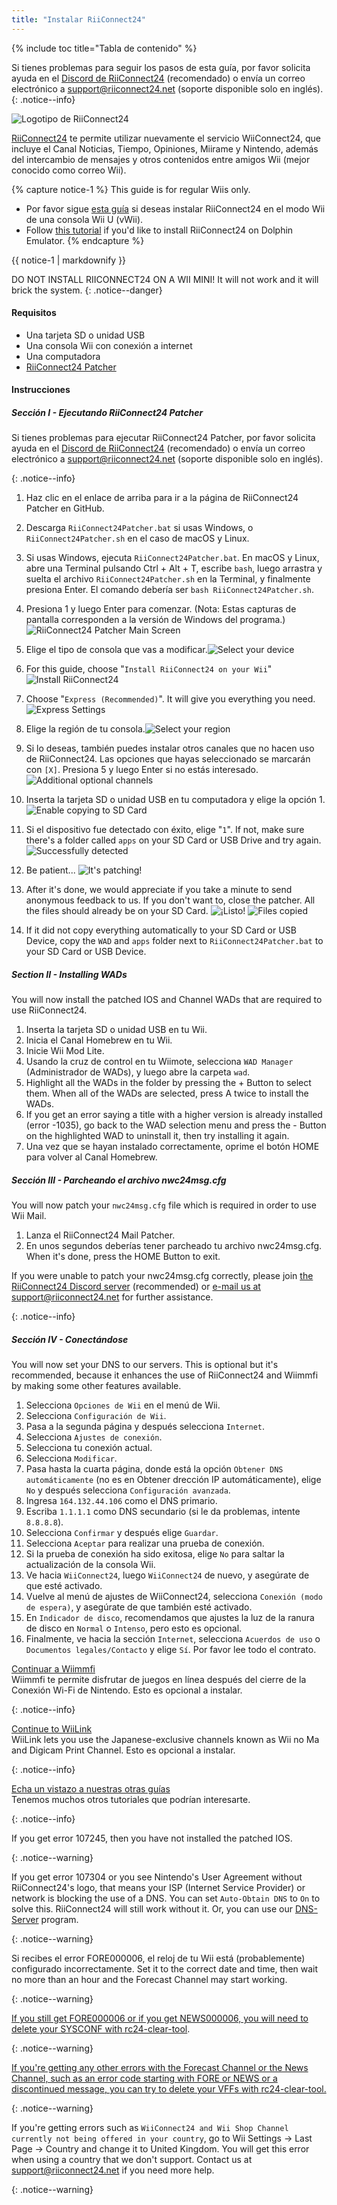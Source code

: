 ```yaml
---
title: "Instalar RiiConnect24"
---
```


{% include toc title="Tabla de contenido" %}

Si tienes problemas para seguir los pasos de esta guía, por favor solicita ayuda en el [Discord de RiiConnect24](https://discord.gg/rc24) (recomendado) o envía un correo electrónico a [support@riiconnect24.net](mailto:support@riiconnect24.net) (soporte disponible solo en inglés).
{: .notice--info}

![Logotipo de RiiConnect24](/images/WiiRC24Logo.jpg)

[RiiConnect24](https://rc24.xyz/) te permite utilizar nuevamente el servicio WiiConnect24, que incluye el Canal Noticias, Tiempo, Opiniones, Miirame y Nintendo, además del intercambio de mensajes y otros contenidos entre amigos Wii (mejor conocido como correo Wii).

{% capture notice-1 %}
This guide is for regular Wiis only.

- Por favor sigue [esta guía](riiconnect24-vwii) si deseas instalar RiiConnect24 en el modo Wii de una consola Wii U (vWii).
- Follow [this tutorial](riiconnect24-dolphin) if you'd like to install RiiConnect24 on Dolphin Emulator.
{% endcapture %}

<div class="notice--warning">{{ notice-1 | markdownify }}</div>

DO NOT INSTALL RIICONNECT24 ON A WII MINI! It will not work and it will brick the system.
{: .notice--danger}

#### Requisitos

* Una tarjeta SD o unidad USB
* Una consola Wii con conexión a internet
* Una computadora
* [RiiConnect24 Patcher<a />](https://github.com/RiiConnect24/RiiConnect24-Patcher/releases)</li> </ul> 
  
  

#### Instrucciones



##### Sección I - Ejecutando RiiConnect24 Patcher

Si tienes problemas para ejecutar RiiConnect24 Patcher, por favor solicita ayuda en el [Discord de RiiConnect24](https://discord.gg/rc24) (recomendado) o envía un correo electrónico a [support@riiconnect24.net](mailto:support@riiconnect24.net) (soporte disponible solo en inglés). 

{: .notice--info}

1. Haz clic en el enlace de arriba para ir a la página de RiiConnect24 Patcher en GitHub.
2. Descarga `RiiConnect24Patcher.bat` si usas Windows, o `RiiConnect24Patcher.sh` en el caso de macOS y Linux.
3. Si usas Windows, ejecuta `RiiConnect24Patcher.bat`. En macOS y Linux, abre una Terminal pulsando Ctrl + Alt + T, escribe `bash`, luego arrastra y suelta el archivo `RiiConnect24Patcher.sh` en la Terminal, y finalmente presiona Enter. El comando debería ser `bash RiiConnect24Patcher.sh`.
4. Presiona 1 y luego Enter para comenzar. (Nota: Estas capturas de pantalla corresponden a la versión de Windows del programa.) ![RiiConnect24 Patcher Main Screen](/images/RC24_Patcher/1.JPG)

5. Elige el tipo de consola que vas a modificar.![Select your device](/images/RC24_Patcher/2.JPG)

6. For this guide, choose "`Install RiiConnect24 on your Wii`" ![Install RiiConnect24](/images/RC24_Patcher/3.JPG)

7. Choose "`Express (Recommended)`". It will give you everything you need. ![Express Settings](/images/RC24_Patcher/4.JPG)

8. Elige la región de tu consola.![Select your region](/images/RC24_Patcher/5.JPG)

9. Si lo deseas, también puedes instalar otros canales que no hacen uso de RiiConnect24. Las opciones que hayas seleccionado se marcarán con `[X]`. Presiona 5 y luego Enter si no estás interesado. ![Additional optional channels](/images/RC24_Patcher/6.JPG)

10. Inserta la tarjeta SD o unidad USB en tu computadora y elige la opción 1. ![Enable copying to SD Card](/images/RC24_Patcher/7.JPG)

11. Si el dispositivo fue detectado con éxito, elige "`1`". If not, make sure there's a folder called `apps` on your SD Card or USB Drive and try again. ![Successfully detected](/images/RC24_Patcher/8.JPG)

12. Be patient... ![It's patching!](/images/RC24_Patcher/9.JPG)

13. After it's done, we would appreciate if you take a minute to send anonymous feedback to us.  If you don't want to, close the patcher. All the files should already be on your SD Card. ![¡Listo!](/images/RC24_Patcher/10.JPG) ![Files copied](/images/RC24_Patcher/11.PNG)

14. If it did not copy everything automatically to your SD Card or USB Device, copy the `WAD` and `apps` folder next to `RiiConnect24Patcher.bat` to your SD Card or USB Device.



##### Section II - Installing WADs

You will now install the patched IOS and Channel WADs that are required to use RiiConnect24.

1. Inserta la tarjeta SD o unidad USB en tu Wii.
2. Inicia el Canal Homebrew en tu Wii.
3. Inicie Wii Mod Lite.
4. Usando la cruz de control en tu Wiimote, selecciona `WAD Manager` (Administrador de WADs), y luego abre la carpeta `wad`.
5. Highlight all the WADs in the folder by pressing the + Button to select them. When all of the WADs are selected, press A twice to install the WADs.
6. If you get an error saying a title with a higher version is already installed (error -1035), go back to the WAD selection menu and press the - Button on the highlighted WAD to uninstall it, then try installing it again.
7. Una vez que se hayan instalado correctamente, oprime el botón HOME para volver al Canal Homebrew.



##### Sección III - Parcheando el archivo nwc24msg.cfg

You will now patch your `nwc24msg.cfg` file which is required in order to use Wii Mail.

1. Lanza el RiiConnect24 Mail Patcher.
2. En unos segundos deberías tener parcheado tu archivo nwc24msg.cfg. When it's done, press the HOME Button to exit.

If you were unable to patch your nwc24msg.cfg correctly, please join [the RiiConnect24 Discord server](https://discord.gg/rc24) (recommended) or [e-mail us at support@riiconnect24.net](mailto:support@riiconnect24.net) for further assistance. 

{: .notice--info}



##### Sección IV - Conectándose

You will now set your DNS to our servers. This is optional but it's recommended, because it enhances the use of RiiConnect24 and Wiimmfi by making some other features available.

1. Selecciona `Opciones de Wii` en el menú de Wii.
2. Selecciona `Configuración de Wii`.
3. Pasa a la segunda página y después selecciona `Internet`.
4. Selecciona `Ajustes de conexión`.
5. Selecciona tu conexión actual.
6. Selecciona `Modificar`.
7. Pasa hasta la cuarta página, donde está la opción `Obtener DNS automáticamente` (no es en Obtener drección IP automáticamente), elige `No` y después selecciona `Configuración avanzada`.
8. Ingresa `164.132.44.106` como el DNS primario.
9. Escriba `1.1.1.1` como DNS secundario (si le da problemas, intente `8.8.8.8`).
10. Selecciona `Confirmar` y después elige `Guardar`.
11. Selecciona `Aceptar` para realizar una prueba de conexión.
12. Si la prueba de conexión ha sido exitosa, elige `No` para saltar la actualización de la consola Wii.
13. Ve hacia `WiiConnect24`, luego `WiiConnect24` de nuevo, y asegúrate de que esté activado.
14. Vuelve al menú de ajustes de WiiConnect24, selecciona `Conexión (modo de espera)`, y asegúrate de que también esté activado.
15. En `Indicador de disco`, recomendamos que ajustes la luz de la ranura de disco en `Normal` o `Intenso`, pero esto es opcional.
16. Finalmente, ve hacia la sección `Internet`, selecciona `Acuerdos de uso` o `Documentos legales/Contacto` y elige `Sí`. Por favor lee todo el contrato.

[Continuar a Wiimmfi](wiimmfi)<br> Wiimmfi te permite disfrutar de juegos en línea después del cierre de la Conexión Wi-Fi de Nintendo. Esto es opcional a instalar. 

{: .notice--info}

[Continue to WiiLink](wiilink)<br> WiiLink lets you use the Japanese-exclusive channels known as Wii no Ma and Digicam Print Channel. Esto es opcional a instalar. 

{: .notice--info}

[Echa un vistazo a nuestras otras guías](site-navigation)<br> Tenemos muchos otros tutoriales que podrían interesarte. 

{: .notice--info}

If you get error 107245, then you have not installed the patched IOS. 

{: .notice--warning}

If you get error 107304 or you see Nintendo's User Agreement without RiiConnect24's logo, that means your ISP (Internet Service Provider) or network is blocking the use of a DNS. You can set `Auto-Obtain DNS` to `On` to solve this. RiiConnect24 will still work without it. Or, you can use our [DNS-Server](https://github.com/RiiConnect24/DNS-Server/releases/latest) program. 

{: .notice--warning}

Si recibes el error FORE000006, el reloj de tu Wii está (probablemente) configurado incorrectamente. Set it to the correct date and time, then wait no more than an hour and the Forecast Channel may start working. 

{: .notice--warning}

[If you still get FORE000006 or if you get NEWS000006, you will need to delete your SYSCONF with rc24-clear-tool](https://github.com/RiiConnect24/rc24-clear-tool/releases/latest). 

{: .notice--warning}

[If you're getting any other errors with the Forecast Channel or the News Channel, such as an error code starting with FORE or NEWS or a discontinued message, you can try to delete your VFFs with rc24-clear-tool.](deleting-vffs) 

{: .notice--warning}

If you're getting errors such as `WiiConnect24 and Wii Shop Channel currently not being offered in your country`, go to Wii Settings -> Last Page -> Country and change it to United Kingdom. You will get this error when using a country that we don't support. Contact us at [support@riiconnect24.net](mailto:support@riiconnect24.net) if you need more help. 

{: .notice--warning}